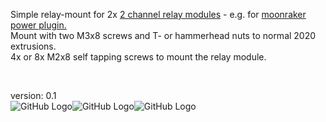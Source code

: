 Simple relay-mount for 2x [2 channel relay modules](https://www.makershop.de/en/module/relais/2-kanal-relais/) - e.g. for [moonraker power plugin.](https://github.com/Arksine/moonraker/blob/master/docs/web_api.md#power-apis)<br>
Mount with two M3x8 screws and T- or hammerhead nuts to normal 2020 extrusions.<br>
4x or 8x M2x8 self tapping screws to mount the relay module.
<br>

<br>

version: 0.1<br>
![GitHub Logo](https://i.imgur.com/qMGkSe8.png)![GitHub Logo](https://i.imgur.com/2PARhpQ.png)![GitHub Logo](https://i.imgur.com/p3H5AJV.jpg)
